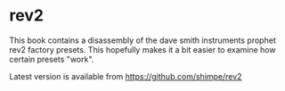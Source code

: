 # rev2

This book contains a disassembly of the dave smith instruments prophet rev2 factory presets.
This hopefully makes it a bit easier to examine how certain presets "work".

Latest version is available from https://github.com/shimpe/rev2
